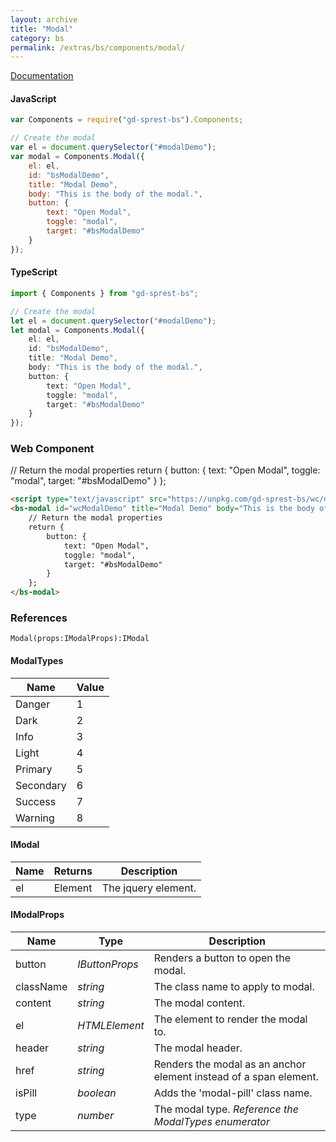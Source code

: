 ```yaml
---
layout: archive
title: "Modal"
category: bs
permalink: /extras/bs/components/modal/
---
```

[Documentation](https://getbootstrap.com/docs/4.1/components/modal)

<div id="modalDemo" style="margin: 0"></div>

#### JavaScript
```js
var Components = require("gd-sprest-bs").Components;

// Create the modal
var el = document.querySelector("#modalDemo");
var modal = Components.Modal({
    el: el,
    id: "bsModalDemo",
    title: "Modal Demo",
    body: "This is the body of the modal.",
    button: {
        text: "Open Modal",
        toggle: "modal",
        target: "#bsModalDemo"
    }
});
```

#### TypeScript

```ts
import { Components } from "gd-sprest-bs";

// Create the modal
let el = document.querySelector("#modalDemo");
let modal = Components.Modal({
    el: el,
    id: "bsModalDemo",
    title: "Modal Demo",
    body: "This is the body of the modal.",
    button: {
        text: "Open Modal",
        toggle: "modal",
        target: "#bsModalDemo"
    }
});
```

### Web Component

<bs-modal id="wcModalDemo" title="Modal Demo" body="This is the body of the modal.">
    // Return the modal properties
    return {
        button: {
            text: "Open Modal",
            toggle: "modal",
            target: "#bsModalDemo"
        }
    };
</bs-modal>

```html
<script type="text/javascript" src="https://unpkg.com/gd-sprest-bs/wc/dist/gd-sprest-bs.js"></script>
<bs-modal id="wcModalDemo" title="Modal Demo" body="This is the body of the modal.">
    // Return the modal properties
    return {
        button: {
            text: "Open Modal",
            toggle: "modal",
            target: "#bsModalDemo"
        }
    };
</bs-modal>
```

### References

```
Modal(props:IModalProps):IModal
```

#### ModalTypes

| Name | Value |
| --- | --- |
| Danger | 1 |
| Dark | 2 |
| Info | 3 |
| Light | 4 |
| Primary | 5 |
| Secondary | 6 |
| Success | 7 |
| Warning | 8 |

#### IModal

| Name | Returns | Description |
| --- | --- | --- |
| el | Element | The jquery element. |

#### IModalProps

| Name | Type | Description |
| --- | --- | --- |
| button | _IButtonProps_ | Renders a button to open the modal. |
| className | _string_ | The class name to apply to modal. |
| content | _string_ | The modal content. |
| el | _HTMLElement_ | The element to render the modal to. |
| header | _string_ | The modal header. |
| href | _string_ | Renders the modal as an anchor element instead of a span element. |
| isPill | _boolean_ | Adds the 'modal-pill' class name. |
| type | _number_ | The modal type. _Reference the ModalTypes enumerator_ |

<script type="text/javascript" src="https://unpkg.com/gd-sprest-bs/wc/dist/gd-sprest-bs.js"></script>
<script type="text/javascript">
    // Wait for the window to be loaded
    window.addEventListener("load", function() {
        // Create the modal
        var el = document.querySelector("#modalDemo");
        var modal = $REST.Components.Modal({
            el: el,
            id: "bsModalDemo",
            title: "Modal Demo",
            body: "This is the body of the modal.",
            button: { text: "Open Modal" }
        });
    });
</script>